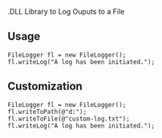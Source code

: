 .DLL Library to Log Ouputs to a File

## Usage

```
FileLogger fl = new FileLogger();
fl.writeLog("A log has been initiated.");
```

## Customization

```
FileLogger fl = new FileLogger();
fl.writeToPath(@"d:");
fl.writeToFile(@"custom-log.txt");
fl.writeLog("A log has been initiated.");
```
